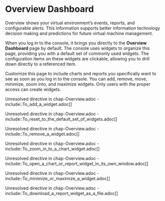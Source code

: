 # Overview Dashboard

Overview shows your virtual environment’s events, reports, and
configurable alerts. This information supports better information
technology decision making and predictions for future virtual machine
management.

When you log in to the console, it brings you directly to the **Overview
Dashboard** page by default. The console uses widgets to organize this
page, providing you with a default set of commonly used widgets. The
configuration items on these widgets are clickable, allowing you to
drill down directly to a referenced item.

Customize this page to include charts and reports you specifically want
to see as soon as you log in to the console. You can add, remove, move,
minimize, zoom into, and maximize widgets. Only users with the proper
access can create widgets.

Unresolved directive in chap-Overview.adoc -
include::To\_add\_a\_widget.adoc\[\]

Unresolved directive in chap-Overview.adoc -
include::To\_reset\_to\_the\_default\_set\_of\_widgets.adoc\[\]

Unresolved directive in chap-Overview.adoc -
include::To\_remove\_a\_widget.adoc\[\]

Unresolved directive in chap-Overview.adoc -
include::To\_zoom\_in\_to\_a\_chart\_widget.adoc\[\]

Unresolved directive in chap-Overview.adoc -
include::To\_open\_a\_chart\_or\_report\_widget\_in\_its\_own\_window.adoc\[\]

Unresolved directive in chap-Overview.adoc -
include::To\_minimize\_or\_maximize\_a\_widget.adoc\[\]

Unresolved directive in chap-Overview.adoc -
include::To\_download\_a\_report\_widget\_as\_a\_file.adoc\[\]
